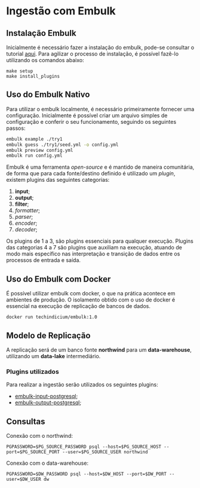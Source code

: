 # Ingestão com Embulk

## Instalação Embulk

Inicialmente é necessário fazer a instalação do embulk, pode-se consultar o tutorial [aqui](https://www.embulk.org/).
Para agilizar o processo de instalação, é possível fazê-lo utilizando os comandos abaixo:
```
make setup
make install_plugins
```

## Uso do Embulk Nativo

Para utilizar o embulk localmente, é necessário primeiramente fornecer uma configuração.
Inicialmente é possível criar um arquivo simples de configuração e conferir o seu funcionamento, seguindo os seguintes passos:
```bash
embulk example ./try1
embulk guess ./try1/seed.yml -o config.yml
embulk preview config.yml
embulk run config.yml
```

Embulk é uma ferramenta *open-source* e é mantido de maneira comunitária, de forma que para cada fonte/destino definido é utilizado um *plugin*, existem plugins das seguintes categorias:

1. **input**;
2. **output**;
3. **filter**;
4. *formatter*;
5. *parser*;
6. *encoder*;
7. *decoder*;

Os plugins de 1 a 3, são plugins essenciais para qualquer execução. Plugins das categorias 4 a 7 são plugins que auxiliam na execução, atuando de modo mais específico nas interpretação e transição de dados entre os processos de entrada e saída.

## Uso do Embulk com Docker

É possível utilizar embulk com docker, o que na prática acontece em ambientes de produção. O isolamento obtido com o uso de docker é essencial na execução de replicação de bancos de dados.

```
docker run techindicium/embulk:1.0
```

## Modelo de Replicação

A replicação será de um banco fonte **northwind** para um **data-warehouse**, utilizando um **data-lake** intermediário.

### Plugins utilizados

Para realizar a ingestão serão utilizados os seguintes plugins:  
- [embulk-input-postgresql](https://github.com/embulk/embulk-input-jdbc/tree/master/embulk-input-postgresql);  
- [embulk-output-postgresql](https://github.com/embulk/embulk-output-jdbc/tree/master/embulk-output-postgresql);  

## Consultas

Conexão com o northwind:
```
PGPASSWORD=$PG_SOURCE_PASSWORD psql --host=$PG_SOURCE_HOST --port=$PG_SOURCE_PORT --user=$PG_SOURCE_USER northwind
```

Conexão com o data-warehouse:
```
PGPASSWORD=$DW_PASSWORD psql --host=$DW_HOST --port=$DW_PORT --user=$DW_USER dw
```